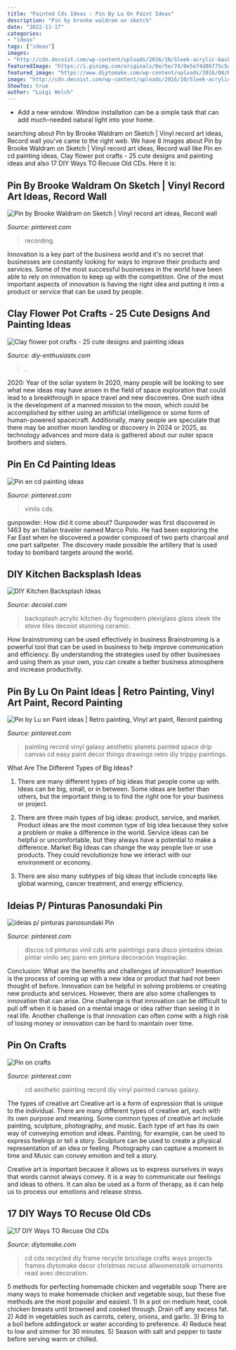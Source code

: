 ```yaml
---
title: "Painted Cds Ideas : Pin By Lu On Paint Ideas"
description: "Pin by brooke waldram on sketch"
date: "2022-11-17"
categories:
- "ideas"
tags: ["ideas"]
images:
- "http://cdn.decoist.com/wp-content/uploads/2016/10/Sleek-acrylic-backsplash-from-fogmodern.jpg"
featuredImage: "https://i.pinimg.com/originals/0e/5e/74/0e5e74d86775c5d7866dcd046acdb69d.jpg"
featured_image: "https://www.diytomake.com/wp-content/uploads/2016/08/Recycled-cd-pic-frame.jpg"
image: "http://cdn.decoist.com/wp-content/uploads/2016/10/Sleek-acrylic-backsplash-from-fogmodern.jpg"
ShowToc: true
author: "Luigi Welch"
---
```



- Add a new window. Window installation can be a simple task that can add much-needed natural light into your home.

	

		
searching about Pin by Brooke Waldram on Sketch | Vinyl record art ideas, Record wall you've came to the right web. We have 8 Images about Pin by Brooke Waldram on Sketch | Vinyl record art ideas, Record wall like Pin en cd painting ideas, Clay flower pot crafts - 25 cute designs and painting ideas and also 17 DIY Ways TO Recuse Old CDs. Here it is:
		
    
## Pin By Brooke Waldram On Sketch | Vinyl Record Art Ideas, Record Wall

<img loading=lazy src="https://i.pinimg.com/originals/cf/49/4b/cf494b785fe80b99c7e7f8f9e3a2d16d.jpg" onerror="this.onerror=null;this.src='https://tse3.mm.bing.net/th?id=OIP.S2fjucWxAQjEoaQDxIhmWAHaJ4&amp;pid=15.1';" alt="Pin by Brooke Waldram on Sketch | Vinyl record art ideas, Record wall">

_Source: pinterest.com_

>recording. 

	

Innovation is a key part of the business world and it's no secret that businesses are constantly looking for ways to improve their products and services. Some of the most successful businesses in the world have been able to rely on innovation to keep up with the competition. One of the most important aspects of innovation is having the right idea and putting it into a product or service that can be used by people.

    
## Clay Flower Pot Crafts - 25 Cute Designs And Painting Ideas

<img loading=lazy src="https://www.diy-enthusiasts.com/wp-content/uploads/2015/02/clay-flower-pot-crafts-painting-ideas-dog.jpg" onerror="this.onerror=null;this.src='https://tse2.mm.bing.net/th?id=OIP.ZmITsTrmtpOhZYrQM9p4LQHaMA&amp;pid=15.1';" alt="Clay flower pot crafts - 25 cute designs and painting ideas">

_Source: diy-enthusiasts.com_

>. 

	

2020: Year of the solar system
In 2020, many people will be looking to see what new ideas may have arisen in the field of space exploration that could lead to a breakthrough in space travel and new discoveries. One such idea is the development of a manned mission to the moon, which could be accomplished by either using an artificial intelligence or some form of human-powered spacecraft. Additionally, many people are speculate that there may be another moon landing or discovery in 2024 or 2025, as technology advances and more data is gathered about our outer space brothers and sisters.

    
## Pin En Cd Painting Ideas

<img loading=lazy src="https://i.pinimg.com/originals/19/9b/87/199b87741cc887d4693863c5afcba994.jpg" onerror="this.onerror=null;this.src='https://tse4.mm.bing.net/th?id=OIP.rdaKir-OMGfaer3DMAmKSgHaJ4&amp;pid=15.1';" alt="Pin en cd painting ideas">

_Source: pinterest.com_

>vinilo cds. 

	

gunpowder: How did it come about?
Gunpowder was first discovered in 1463 by an Italian traveler named Marco Polo. He had been exploring the Far East when he discovered a powder composed of two parts charcoal and one part saltpeter. The discovery made possible the artillery that is used today to bombard targets around the world.

    
## DIY Kitchen Backsplash Ideas

<img loading=lazy src="http://cdn.decoist.com/wp-content/uploads/2016/10/Sleek-acrylic-backsplash-from-fogmodern.jpg" onerror="this.onerror=null;this.src='https://tse1.mm.bing.net/th?id=OIP.hmqG87rtn4F48UwmZb7C_AHaF7&amp;pid=15.1';" alt="DIY Kitchen Backsplash Ideas">

_Source: decoist.com_

>backsplash acrylic kitchen diy fogmodern plexiglass glass sleek tile stove tiles decoist stunning ceramic. 

	

How brainstroming can be used effectively in business
Brainstroming is a powerful tool that can be used in business to help improve communication and efficiency. By understanding the strategies used by other businesses and using them as your own, you can create a better business atmosphere and increase productivity.

    
## Pin By Lu On Paint Ideas | Retro Painting, Vinyl Art Paint, Record Painting

<img loading=lazy src="https://i.pinimg.com/originals/05/b5/62/05b56246c7c992ee36741df501ba401f.jpg" onerror="this.onerror=null;this.src='https://tse3.mm.bing.net/th?id=OIP.kcZoYaA7kVElKTl22hpUTQHaJ4&amp;pid=15.1';" alt="Pin by Lu on Paint ideas | Retro painting, Vinyl art paint, Record painting">

_Source: pinterest.com_

>painting record vinyl galaxy aesthetic planets painted space drip canvas cd easy paint decor things drawings retro diy trippy paintings. 

	

What Are The Different Types of Big Ideas?
1. There are many different types of big ideas that people come up with. Ideas can be big, small, or in between. Some ideas are better than others, but the important thing is to find the right one for your business or project.
2. There are three main types of big ideas: product, service, and market. Product ideas are the most common type of big idea because they solve a problem or make a difference in the world. Service ideas can be helpful or uncomfortable, but they always have a potential to make a difference. Market Big Ideas can change the way people live or use products. They could revolutionize how we interact with our environment or economy.

3. There are also many subtypes of big ideas that include concepts like global warming, cancer treatment, and energy efficiency.

    
## Ideias P/ Pinturas Panosundaki Pin

<img loading=lazy src="https://i.pinimg.com/originals/71/8c/01/718c017ce8047a5b55079fed37346872.jpg" onerror="this.onerror=null;this.src='https://tse2.mm.bing.net/th?id=OIP.-472njE5pwB3sElEKZKLYgHaJ4&amp;pid=15.1';" alt="ideias p/ pinturas panosundaki Pin">

_Source: pinterest.com_

>discos cd pinturas vinil cds arte paintings para disco pintados ideias pintar vinilo seç pano em pintura decoración inspiração. 

	

Conclusion: What are the benefits and challenges of innovation?
Invention is the process of coming up with a new idea or product that had not been thought of before. Innovation can be helpful in solving problems or creating new products and services. However, there are also some challenges to innovation that can arise. One challenge is that innovation can be difficult to pull off when it is based on a mental image or idea rather than seeing it in real life. Another challenge is that innovation can often come with a high risk of losing money or innovation can be hard to maintain over time.

    
## Pin On Crafts

<img loading=lazy src="https://i.pinimg.com/originals/0e/5e/74/0e5e74d86775c5d7866dcd046acdb69d.jpg" onerror="this.onerror=null;this.src='https://tse2.mm.bing.net/th?id=OIP.m4sUwSFzosd7_x_9MN-6KwHaJ4&amp;pid=15.1';" alt="Pin on crafts">

_Source: pinterest.com_

>cd aesthetic painting record diy vinyl painted canvas galaxy. 

	

The types of creative art
Creative art is a form of expression that is unique to the individual. There are many different types of creative art, each with its own purpose and meaning.
Some common types of creative art include painting, sculpture, photography, and music. Each type of art has its own way of conveying emotion and ideas. Painting, for example, can be used to express feelings or tell a story. Sculpture can be used to create a physical representation of an idea or feeling. Photography can capture a moment in time and Music can convey emotion and tell a story.

Creative art is important because it allows us to express ourselves in ways that words cannot always convey. It is a way to communicate our feelings and ideas to others. It can also be used as a form of therapy, as it can help us to process our emotions and release stress.

    
## 17 DIY Ways TO Recuse Old CDs

<img loading=lazy src="https://www.diytomake.com/wp-content/uploads/2016/08/Recycled-cd-pic-frame.jpg" onerror="this.onerror=null;this.src='https://tse2.mm.bing.net/th?id=OIP.HKV44oSSR78hhpYIri-xLQHaKC&amp;pid=15.1';" alt="17 DIY Ways TO Recuse Old CDs">

_Source: diytomake.com_

>cd cds recycled diy frame recycle bricolage crafts ways projects frames diytomake decor christmas recuse allwomenstalk ornaments read avec decoration. 

	

5 methods for perfecting homemade chicken and vegetable soup
There are many ways to make homemade chicken and vegetable soup, but these five methods are the most popular and easiest. 1) In a pot on medium heat, cook chicken breasts until browned and cooked through. Drain off any excess fat. 2) Add in vegetables such as carrots, celery, onions, and garlic. 3) Bring to a boil before addingstock or water according to preference. 4) Reduce heat to low and simmer for 30 minutes. 5) Season with salt and pepper to taste before serving warm or chilled.

